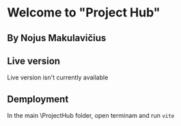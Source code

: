 # Welcome to "Project Hub"

## By Nojus Makulavičius

## Live version

Live version isn't currently available

## Demployment

In the main \ProjectHub folder, open terminam and run `vite`
